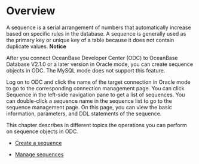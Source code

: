 Overview 
=============================

A sequence is a serial arrangement of numbers that automatically increase based on specific rules in the database. A sequence is generally used as the primary key or unique key of a table because it does not contain duplicate values. 
**Notice**



After you connect OceanBase Developer Center (ODC) to OceanBase Database V2.1.0 or a later version in Oracle mode, you can create sequence objects in ODC. The MySQL mode does not support this feature.

Log on to ODC and click the name of the target connection in Oracle mode to go to the corresponding connection management page. You can click Sequence in the left-side navigation pane to get a list of sequences. You can double-click a sequence name in the sequence list to go to the sequence management page. On this page, you can view the basic information, parameters, and DDL statements of the sequence. 

This chapter describes in different topics the operations you can perform on sequence objects in ODC.

* [Create a sequence](/en-US/6.client-odc-user-guide/9.client-odc-database-objects/5.client-odc-sequence-objects/2.client-odc-create-a-sequence.md)

  

* [Manage sequences](/en-US/6.client-odc-user-guide/9.client-odc-database-objects/5.client-odc-sequence-objects/3.client-odc-manage-sequence.md)

  



